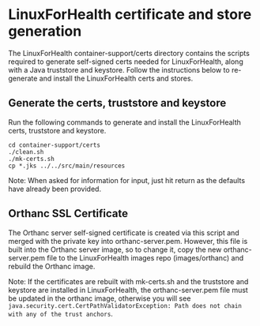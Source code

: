 # LinuxForHealth certificate and store generation

The LinuxForHealth container-support/certs directory contains the scripts required to generate self-signed certs needed for LinuxForHealth, along with a Java truststore and keystore. Follow the instructions below to re-generate and install the LinuxForHealth certs and stores.

## Generate the certs, truststore and keystore

Run the following commands to generate and install the LinuxForHealth certs, truststore and keystore.

```shell script
cd container-support/certs
./clean.sh
./mk-certs.sh
cp *.jks ../../src/main/resources
```

Note: When asked for information for input, just hit return as the defaults have already been provided.

## Orthanc SSL Certificate
The Orthanc server self-signed certificate is created via this script and merged with the private key into orthanc-server.pem.  However, this file is built into the Orthanc server image, so to change it, copy the new orthanc-server.pem file to the LinuxForHealth images repo (images/orthanc) and rebuild the Orthanc image.

Note: If the certificates are rebuilt with mk-certs.sh and the truststore and keystore are installed in LinuxForHealth, the orthanc-server.pem file must be updated in the orthanc image, otherwise you will see `java.security.cert.CertPathValidatorException: Path does not chain with any of the trust anchors`.
